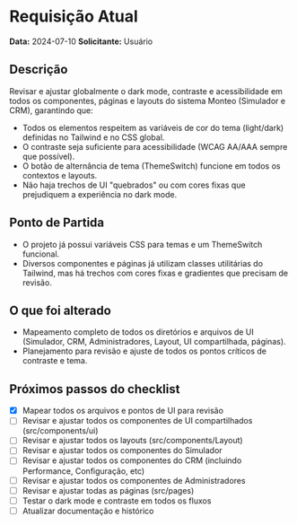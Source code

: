 # Requisição Atual

**Data:** 2024-07-10
**Solicitante:** Usuário

## Descrição
Revisar e ajustar globalmente o dark mode, contraste e acessibilidade em todos os componentes, páginas e layouts do sistema Monteo (Simulador e CRM), garantindo que:
- Todos os elementos respeitem as variáveis de cor do tema (light/dark) definidas no Tailwind e no CSS global.
- O contraste seja suficiente para acessibilidade (WCAG AA/AAA sempre que possível).
- O botão de alternância de tema (ThemeSwitch) funcione em todos os contextos e layouts.
- Não haja trechos de UI "quebrados" ou com cores fixas que prejudiquem a experiência no dark mode.

## Ponto de Partida
- O projeto já possui variáveis CSS para temas e um ThemeSwitch funcional.
- Diversos componentes e páginas já utilizam classes utilitárias do Tailwind, mas há trechos com cores fixas e gradientes que precisam de revisão.

## O que foi alterado
- Mapeamento completo de todos os diretórios e arquivos de UI (Simulador, CRM, Administradores, Layout, UI compartilhada, páginas).
- Planejamento para revisão e ajuste de todos os pontos críticos de contraste e tema.

## Próximos passos do checklist
- [x] Mapear todos os arquivos e pontos de UI para revisão
- [ ] Revisar e ajustar todos os componentes de UI compartilhados (src/components/ui)
- [ ] Revisar e ajustar todos os layouts (src/components/Layout)
- [ ] Revisar e ajustar todos os componentes do Simulador
- [ ] Revisar e ajustar todos os componentes do CRM (incluindo Performance, Configuração, etc)
- [ ] Revisar e ajustar todos os componentes de Administradores
- [ ] Revisar e ajustar todas as páginas (src/pages)
- [ ] Testar o dark mode e contraste em todos os fluxos
- [ ] Atualizar documentação e histórico 